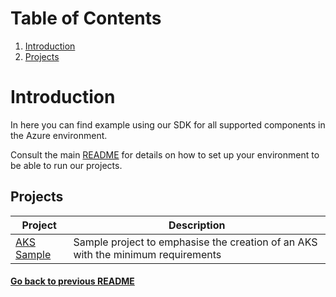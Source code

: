 # Table of Contents
1. [Introduction](#introduction)
2. [Projects](#projects)
# Introduction

In here you can find example using our SDK for all supported components in the Azure environment.

Consult the main [README](../README.md) for details on how to set up your environment to be able to run our projects.

## Projects

| Project                         	| Description                                                                      	|
|---------------------------------	|----------------------------------------------------------------------------------	|
| [ AKS Sample ]( ./aks-sample/ ) 	| Sample project to emphasise the creation of an AKS with the minimum requirements 	|

#### [Go back to previous README](../README.md)